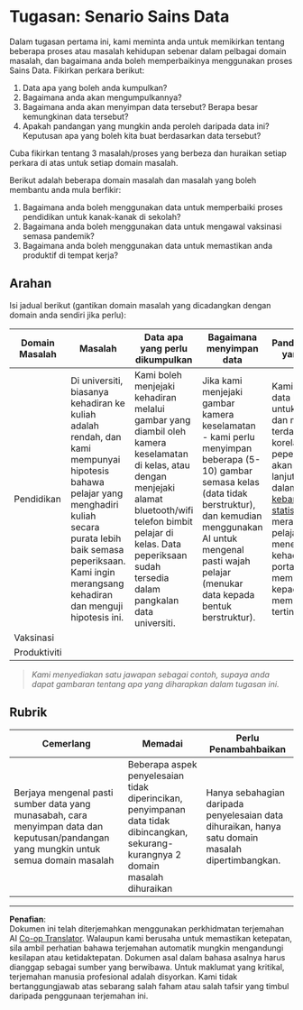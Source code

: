 <!--
CO_OP_TRANSLATOR_METADATA:
{
  "original_hash": "a8f79b9c0484c35b4f26e8aec7fc4d56",
  "translation_date": "2025-08-28T18:58:26+00:00",
  "source_file": "1-Introduction/01-defining-data-science/solution/assignment.md",
  "language_code": "ms"
}
-->
# Tugasan: Senario Sains Data

Dalam tugasan pertama ini, kami meminta anda untuk memikirkan tentang beberapa proses atau masalah kehidupan sebenar dalam pelbagai domain masalah, dan bagaimana anda boleh memperbaikinya menggunakan proses Sains Data. Fikirkan perkara berikut:

1. Data apa yang boleh anda kumpulkan?
1. Bagaimana anda akan mengumpulkannya?
1. Bagaimana anda akan menyimpan data tersebut? Berapa besar kemungkinan data tersebut?
1. Apakah pandangan yang mungkin anda peroleh daripada data ini? Keputusan apa yang boleh kita buat berdasarkan data tersebut?

Cuba fikirkan tentang 3 masalah/proses yang berbeza dan huraikan setiap perkara di atas untuk setiap domain masalah.

Berikut adalah beberapa domain masalah dan masalah yang boleh membantu anda mula berfikir:

1. Bagaimana anda boleh menggunakan data untuk memperbaiki proses pendidikan untuk kanak-kanak di sekolah?
1. Bagaimana anda boleh menggunakan data untuk mengawal vaksinasi semasa pandemik?
1. Bagaimana anda boleh menggunakan data untuk memastikan anda produktif di tempat kerja?

## Arahan

Isi jadual berikut (gantikan domain masalah yang dicadangkan dengan domain anda sendiri jika perlu):

| Domain Masalah | Masalah | Data apa yang perlu dikumpulkan | Bagaimana menyimpan data | Pandangan/keputusan yang boleh dibuat | 
|----------------|---------|-------------------------------|--------------------------|---------------------------------------|
| Pendidikan | Di universiti, biasanya kehadiran ke kuliah adalah rendah, dan kami mempunyai hipotesis bahawa pelajar yang menghadiri kuliah secara purata lebih baik semasa peperiksaan. Kami ingin merangsang kehadiran dan menguji hipotesis ini. | Kami boleh menjejaki kehadiran melalui gambar yang diambil oleh kamera keselamatan di kelas, atau dengan menjejaki alamat bluetooth/wifi telefon bimbit pelajar di kelas. Data peperiksaan sudah tersedia dalam pangkalan data universiti. | Jika kami menjejaki gambar kamera keselamatan - kami perlu menyimpan beberapa (5-10) gambar semasa kelas (data tidak berstruktur), dan kemudian menggunakan AI untuk mengenal pasti wajah pelajar (menukar data kepada bentuk berstruktur). | Kami boleh mengira data kehadiran purata untuk setiap pelajar, dan melihat jika terdapat sebarang korelasi dengan gred peperiksaan. Kami akan bercakap lebih lanjut tentang korelasi dalam bahagian [kebarangkalian dan statistik](../../04-stats-and-probability/README.md). Untuk merangsang kehadiran pelajar, kami boleh menerbitkan penarafan kehadiran mingguan di portal sekolah, dan memberikan hadiah kepada mereka yang mempunyai kehadiran tertinggi. |
| Vaksinasi | | | | |
| Produktiviti | | | | |

> *Kami menyediakan satu jawapan sebagai contoh, supaya anda dapat gambaran tentang apa yang diharapkan dalam tugasan ini.*

## Rubrik

Cemerlang | Memadai | Perlu Penambahbaikan
--- | --- | -- |
Berjaya mengenal pasti sumber data yang munasabah, cara menyimpan data dan keputusan/pandangan yang mungkin untuk semua domain masalah | Beberapa aspek penyelesaian tidak diperincikan, penyimpanan data tidak dibincangkan, sekurang-kurangnya 2 domain masalah dihuraikan | Hanya sebahagian daripada penyelesaian data dihuraikan, hanya satu domain masalah dipertimbangkan.

---

**Penafian**:  
Dokumen ini telah diterjemahkan menggunakan perkhidmatan terjemahan AI [Co-op Translator](https://github.com/Azure/co-op-translator). Walaupun kami berusaha untuk memastikan ketepatan, sila ambil perhatian bahawa terjemahan automatik mungkin mengandungi kesilapan atau ketidaktepatan. Dokumen asal dalam bahasa asalnya harus dianggap sebagai sumber yang berwibawa. Untuk maklumat yang kritikal, terjemahan manusia profesional adalah disyorkan. Kami tidak bertanggungjawab atas sebarang salah faham atau salah tafsir yang timbul daripada penggunaan terjemahan ini.